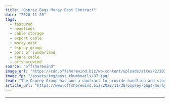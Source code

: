 ```yaml
---
title: "Osprey Bags Moray East Contract"
date: "2020-11-20"
tags: 
  - featured
  - headlines
  - cable storage
  - export cable
  - moray east
  - osprey group
  - port of sunderland
  - spare cable
  - offshorewind
source: "offshorewind"
image_url: "https://cdn.offshorewind.biz/wp-content/uploads/sites/2/2020/11/20142413/Port-of-Sunderland_Osprey_MorayEast-.jpg"
image_fp: "/assets/img/post_thumbnails/37.jpg"
lead: "The Osprey Group has won a contract to provide handling and storage services for"
article_url: "https://www.offshorewind.biz/2020/11/20/osprey-bags-moray-east-contract/"
---
```


---
